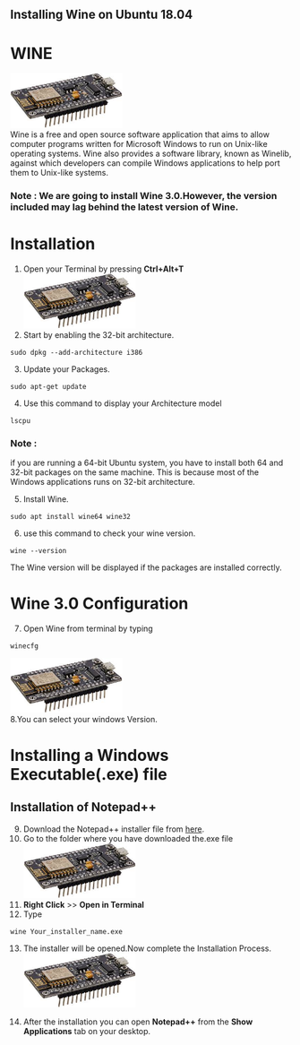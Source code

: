 ## Installing Wine on Ubuntu 18.04 
# WINE
<img src="https://github.com/Godson-Thomas/Data-transfer-between-Arduino-UNO-and-ESP8266/blob/master/UNO_to_ESP8266/Images/N.jpeg" width="200">  <br>
Wine is a free and open source software application that aims to allow computer programs written for Microsoft Windows to run on Unix-like operating systems. Wine also provides a software library, known as Winelib, against which developers can compile Windows applications to help port them to Unix-like systems.
### Note : We are going to install Wine 3.0.However, the version included  may lag behind the latest version of Wine.


# Installation
1. Open your Terminal by pressing **Ctrl+Alt+T**<br>
<img src="https://github.com/Godson-Thomas/Data-transfer-between-Arduino-UNO-and-ESP8266/blob/master/UNO_to_ESP8266/Images/N.jpeg" width="200">  <br>
2. Start by enabling the 32-bit architecture.
```
sudo dpkg --add-architecture i386
```
3. Update your Packages.
```
sudo apt-get update
```
4. Use this command to display your Architecture model
```
lscpu
```
### Note :<br>
if you are running a 64-bit Ubuntu system, you have to install both 64 and 32-bit packages on the same machine. This is because most of the Windows applications runs on 32-bit architecture.

5. Install Wine.<br>

```
sudo apt install wine64 wine32
```
6. use this command to check your wine version.
```
wine --version
```
The Wine version will be displayed if the packages are installed correctly.
# Wine 3.0 Configuration
7. Open Wine from terminal by typing
```
winecfg
```
<img src="https://github.com/Godson-Thomas/Data-transfer-between-Arduino-UNO-and-ESP8266/blob/master/UNO_to_ESP8266/Images/N.jpeg" width="200">  <br>
8.You can select your windows Version.
# Installing a Windows Executable(.exe) file
## Installation of Notepad++
9. Download the Notepad++ installer file from [here](https://notepad-plus-plus.org/downloads/).
10. Go to the folder where you have downloaded the.exe file<br>
<img src="https://github.com/Godson-Thomas/Data-transfer-between-Arduino-UNO-and-ESP8266/blob/master/UNO_to_ESP8266/Images/N.jpeg" width="200">  <br>
11. **Right Click** >> **Open in Terminal**
12. Type
```
wine Your_installer_name.exe
```
13. The installer will be opened.Now complete the Installation Process.<br>
<img src="https://github.com/Godson-Thomas/Data-transfer-between-Arduino-UNO-and-ESP8266/blob/master/UNO_to_ESP8266/Images/N.jpeg" width="200">  <br>

14. After the installation you can open **Notepad++** from the **Show Applications** tab on your desktop.